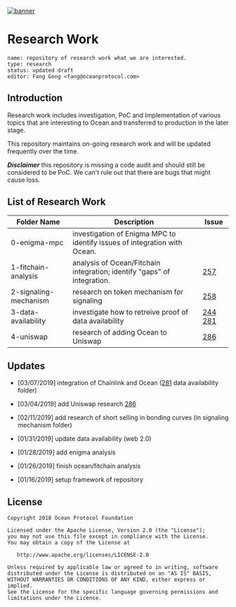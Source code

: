 [![banner](https://raw.githubusercontent.com/oceanprotocol/art/master/github/repo-banner%402x.png)](https://oceanprotocol.com)

# Research Work 

```
name: repository of research work what we are interested.
type: research
status: updated draft
editor: Fang Gong <fang@oceanprotocol.com>
```

## Introduction

Research work includes investigation, PoC and Implementation of various topics that are interesting to Ocean and transferred to production in the later stage.

This repository maintains on-going research work and will be updated frequently over the time. 

***Disclaimer*** this repository is missing a code audit and should still be considered to be PoC. We can't rule out that there are bugs that might cause loss.

## List of Research Work

Folder Name   |  Description | Issue |
--- | ---| ---|
0-enigma-mpc |  investigation of Enigma MPC to identify issues of integration with Ocean. | 
1-fitchain-analysis | 	analysis of Ocean/Fitchain integration; identify "gaps" of integration. | [257](https://github.com/oceanprotocol/ocean/issues/257) |
2-signaling-mechanism  | research on token mechanism for signaling | [258](https://github.com/oceanprotocol/ocean/issues/258)|
3-data-availability | investigate how to retreive proof of data availability | [244](https://github.com/oceanprotocol/ocean/issues/244) [281](https://github.com/oceanprotocol/ocean/issues/281) |
4-uniswap | research of adding Ocean to Uniswap | [286](https://github.com/oceanprotocol/ocean/issues/286) |


## Updates
* [03/07/2019] integration of Chainlink and Ocean ([281](https://github.com/oceanprotocol/ocean/issues/281) data availability folder)

* [03/04/2019] add Uniswap research [286](https://github.com/oceanprotocol/ocean/issues/286)

* [02/11/2019] add research of short selling in bonding curves (in signaling mechanism folder)

* [01/31/2019] update data availability (web 2.0)

* [01/28/2019] add enigma analysis

* [01/26/2019] finish ocean/fitchain analysis

* [01/16/2019] setup framework of repository






## License

```
Copyright 2018 Ocean Protocol Foundation

Licensed under the Apache License, Version 2.0 (the "License");
you may not use this file except in compliance with the License.
You may obtain a copy of the License at

   http://www.apache.org/licenses/LICENSE-2.0

Unless required by applicable law or agreed to in writing, software
distributed under the License is distributed on an "AS IS" BASIS,
WITHOUT WARRANTIES OR CONDITIONS OF ANY KIND, either express or implied.
See the License for the specific language governing permissions and
limitations under the License.
```

